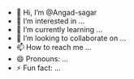 - 👋 Hi, I’m @Angad-sagar
- 👀 I’m interested in ...
- 🌱 I’m currently learning ...
- 💞️ I’m looking to collaborate on ...
- 📫 How to reach me ...
- 😄 Pronouns: ...
- ⚡ Fun fact: ...

<!---
Angad-sagari/Angad-sagari is a ✨ special ✨ repository because its `README.md` (this file) appears on your GitHub profile.
You can click the Preview link to take a look at your changes.
--->
